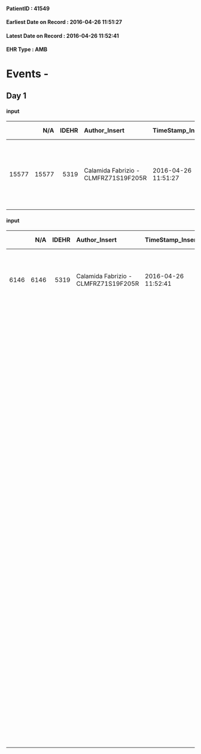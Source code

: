 
#### PatientID : 41549
#### Earliest Date on Record : 2016-04-26 11:51:27
#### Latest Date on Record : 2016-04-26 11:52:41
#### EHR Type : AMB

# Events - 

## Day 1

#### input
|       |    N/A |   IDEHR | Author_Insert                        | TimeStamp_Insert    |   IDAccess | EHRType   |   PatientID |   IDDigitalSignDocument | persone_vicine   |   Unnamed: 0_y.1 |   IDDIAGNOSI_ICD |   Non_Rilevabile_y.1 | Note_Non_Rilevabile_y.1   | I_ICD                                                               | II_ICD                                                                                          | III_ICD                                                        | IV_ICD                                                         | V_ICD                                         | I_Anno   | II_Anno   | III_Anno   | IV_Anno   | They go   | I_Mese   |
|------:|-------:|--------:|:-------------------------------------|:--------------------|-----------:|:----------|------------:|------------------------:|:-----------------|-----------------:|-----------------:|---------------------:|:--------------------------|:--------------------------------------------------------------------|:------------------------------------------------------------------------------------------------|:---------------------------------------------------------------|:---------------------------------------------------------------|:----------------------------------------------|:---------|:----------|:-----------|:----------|:----------|:---------|
| 15577 |  15577 |    5319 | Calamida Fabrizio - CLMFRZ71S19F205R | 2016-04-26 11:51:27 |      26824 | AMB       |       41549 |                  346977 | N/A              |             1138 |             1138 |                    0 | NR                        | 1470 - Tumori maligni della parete superiore del rinofaringe#2010=0 | 1960 - Tumori maligni secondari e non specificati dei linfonodi di testa, faccia e collo#2140=0 | 1985 - Tumori maligni secondari di osso e midollo osseo#2162=0 | V604 - Mancanza di un familiare capace di prestare cure#2383=0 | V667 - Trattamento per cure palliative#2402=0 | 2015#55  | 2015#55   | 2015#55    | 2016#56   | 2016#56   | 02#02    |

#### input
|      |    N/A |   IDEHR | Author_Insert                        | TimeStamp_Insert    |   IDAccess | EHRType   |   PatientID |   IDDigitalSignDocument | persone_vicine   |   Unnamed: 0_y |   IDANAMNESI_MED |   Non_Rilevabile_y | Note_Non_Rilevabile_y   | diagnosis                                                                                                                                                                                                                                                                                                                                                          |
|-----:|-------:|--------:|:-------------------------------------|:--------------------|-----------:|:----------|------------:|------------------------:|:-----------------|---------------:|-----------------:|-------------------:|:------------------------|:-------------------------------------------------------------------------------------------------------------------------------------------------------------------------------------------------------------------------------------------------------------------------------------------------------------------------------------------------------------------|
| 6146 |   6146 |    5319 | Calamida Fabrizio - CLMFRZ71S19F205R | 2016-04-26 11:52:41 |      26824 | AMB       |       41549 |                  346979 | N/A              |           5242 |             4129 |                  0 | NR                      | Paziente gi√† noto ai nostri altri setting assistenziali, viene ricoverato in un quadro di peggioramento clinico.                                                                                                                                                                                                                                                  |
|      |        |         |                                      |                     |            |           |             |                         |                  |                |                  |                    |                         | Nel settembre 2001 diagnosi di carcinoma pavimentoso vegetante e infiltrante dell'ipofaringe trattato con successo con 6 cicli di CT (Cisplatino + 5-FU) e RT. Dal settembre 2003 il paziente non si √® pi√π sottoposto a follow up.                                                                                                                               |
|      |        |         |                                      |                     |            |           |             |                         |                  |                |                  |                    |                         | Nel febbraio 2015: displasia di alto grado in evoluzione verso carcinoma in situ per cui il paziente non si sottoponeva n√© a trattamenti n√© a follow up.                                                                                                                                                                                                         |
|      |        |         |                                      |                     |            |           |             |                         |                  |                |                  |                    |                         | Nell'agosto 2015 comparsa di importante disfagia per la presenza di carcinoma spinocellulare moderatamente differenziato del pilastro tonsillare sinistro e della piega faringoepiglottica, coinvolgente la radice della lingua, il palato molle e l'ugola; coinvolgimento del processo alveolare posteriore del mascellare sinistro e adenopatie sottomentoniere. |
|      |        |         |                                      |                     |            |           |             |                         |                  |                |                  |                    |                         | In data 21/03/2016 accesso in PS per emorragia cavo orale.                                                                                                                                                                                                                                                                                                         |


